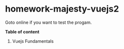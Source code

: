 # homework-majesty-vuejs2

Goto online if you want to test the progam.

**Table of content**

1. Vuejs Fundamentals